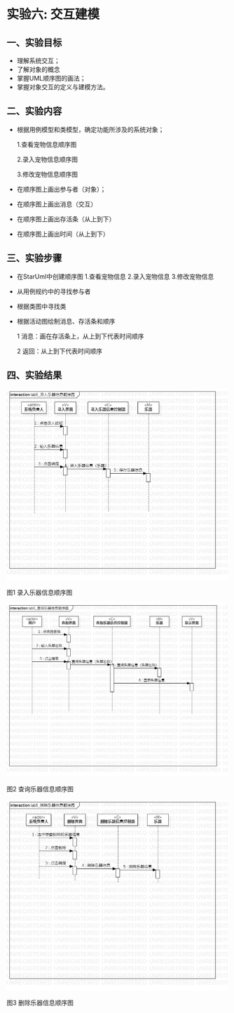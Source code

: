 # 实验六: 交互建模

## 一、实验目标

- 理解系统交互；
- 了解对象的概念
- 掌握UML顺序图的画法；
- 掌握对象交互的定义与建模方法。

## 二、实验内容

- 根据用例模型和类模型，确定功能所涉及的系统对象；

  1.查看宠物信息顺序图

  2.录入宠物信息顺序图

  3.修改宠物信息顺序图

- 在顺序图上画出参与者（对象）；

- 在顺序图上画出消息（交互）

- 在顺序图上画出存活条（从上到下）

- 在顺序图上画出时间（从上到下）

## 三、实验步骤

- 在StarUml中创建顺序图 1.查看宠物信息 2.录入宠物信息 3.修改宠物信息

- 从用例规约中的寻找参与者

- 根据类图中寻找类

- 根据活动图绘制消息、存活条和顺序

  1 消息：画在存活条上，从上到下代表时间顺序

  2 返回：从上到下代表时间顺序

## 四、实验结果

![录入乐器信息顺序图](./lab6_录入乐器信息顺序图.jpg)

图1 录入乐器信息顺序图

![查询乐器信息顺序图](./lab6_查询乐器信息顺序图.jpg)

图2 查询乐器信息顺序图 

![删除乐器信息顺序图](./lab6_删除乐器信息顺序图.jpg)

图3 删除乐器信息顺序图